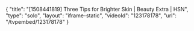 {
    "title": "[1508441819] Three Tips for Brighter Skin | Beauty Extra | HSN",
    "type": "solo",
    "layout": "iframe-static",
    "videoId": "123178178",
    "url": "\/tvpembed\/123178178"
}